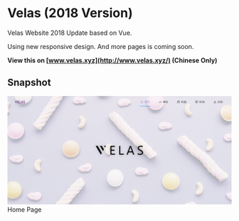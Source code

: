 # Velas (2018 Version)

Velas Website 2018 Update based on Vue.

Using new responsive design. And more pages is coming soon.

**View this on [www.velas.xyz](http://www.velas.xyz/) (Chinese Only)**

## Snapshot

![Home Page](https://github.com/Reedo0910/VelasWebsite3/blob/master/doc/Screenshot_2018-06-19.png)
Home Page
